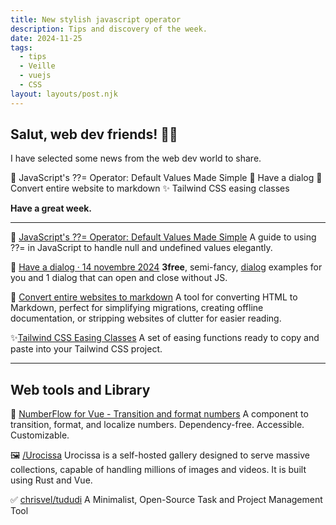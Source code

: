 ```yaml
---
title: New stylish javascript operator
description: Tips and discovery of the week.
date: 2024-11-25
tags:
  - tips
  - Veille
  - vuejs
  - CSS
layout: layouts/post.njk
---
```


## Salut, web dev friends! 🧑‍💻

I have selected some news  from the web dev world to share.

📗 JavaScript's ??= Operator: Default Values Made Simple
💬 Have a dialog
🔂 Convert entire website to markdown
✨ Tailwind CSS easing classes

**Have a great week.**

___

📗 [JavaScript's ??= Operator: Default Values Made Simple](https://www.trevorlasn.com/blog/javascript-nullish-coalescing-assignment-operator)
A guide to using ??= in JavaScript to handle null and undefined values elegantly.

💬 [Have a dialog · 14 novembre 2024](https://nerdy.dev/have-a-dialog)
**3free**, semi-fancy, [dialog](https://developer.mozilla.org/en-US/docs/Web/HTML/Element/dialog) examples for you and 1 dialog that can open and close without JS.

🔂 [Convert entire websites to markdown](https://html-to-markdown.com/)
A tool for converting HTML to Markdown, perfect for simplifying migrations, creating offline documentation, or stripping websites of clutter for easier reading.

✨[Tailwind CSS Easing Classes](https://originui.com/easings)
A set of easing functions ready to copy and paste into your Tailwind CSS project.

___

## Web tools and Library

💯 [NumberFlow for Vue - Transition and format numbers](https://number-flow.barvian.me/vue/)
A component to transition, format, and localize numbers. Dependency-free. Accessible. Customizable.

🖼️ [/Urocissa](https://github.com/hsa00000/Urocissa)
Urocissa is a self-hosted gallery designed to serve massive collections, capable of handling millions of images and videos. It is built using Rust and Vue.

✅ [chrisvel/tududi](https://github.com/chrisvel/tududi)
A Minimalist, Open-Source Task and Project Management Tool